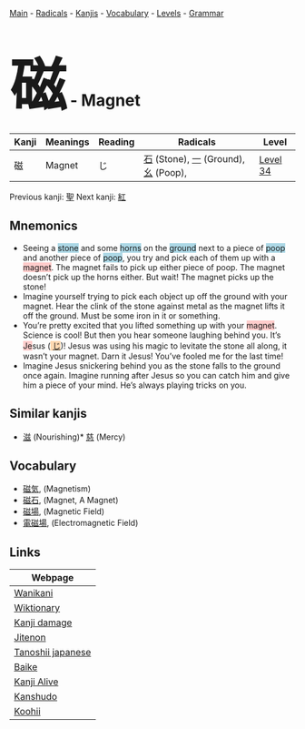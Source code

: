 <style> bigfont {font-size: 100px}</style>
[Main](../index.md) -
[Radicals](../radicals.md) -
[Kanjis](../kanjis.md) -
[Vocabulary](../vocabulary.md) -
[Levels](../levels.md) -
[Grammar](../grammar.md)
# <bigfont> 磁</bigfont> - Magnet 

| Kanji | Meanings | Reading | Radicals | Level |
| --- | --- | --- | --- | --- |
| 磁 | Magnet | じ | [石](../radicals/石.md) (Stone), [一](../radicals/一.md) (Ground), [幺](../radicals/幺.md) (Poop),  | [Level 34](../levels/wk_level34.md) |

Previous kanji: [聖](聖.md) Next kanji: [紅](紅.md) 

## Mnemonics
 * Seeing a <span style="background-color:#ADD8E6"> stone</span> and some <span style="background-color:#ADD8E6"> horns</span> on the <span style="background-color:#ADD8E6"> ground</span> next to a piece of <span style="background-color:#ADD8E6"> poop</span> and another piece of <span style="background-color:#ADD8E6"> poop</span>, you try and pick each of them up with a <span style="background-color:#ffcccb"> magnet</span>. The magnet fails to pick up either piece of poop. The magnet doesn’t pick up the horns either. But wait! The magnet picks up the stone!
* Imagine yourself trying to pick each object up off the ground with your magnet. Hear the clink of the stone against metal as the magnet lifts it off the ground. Must be some iron in it or something.
* You’re pretty excited that you lifted something up with your <span style="background-color:#ffcccb"> magnet</span>. Science is cool! But then you hear someone laughing behind you. It’s <span style="background-color:#ffcccb"> Je</span>sus (<span style="background-color:#fed8b1"> [じ](https://jisho.org/search/じ)</span>)! Jesus was using his magic to levitate the stone all along, it wasn’t your magnet. Darn it Jesus! You’ve fooled me for the last time!
* Imagine Jesus snickering behind you as the stone falls to the ground once again. Imagine running after Jesus so you can catch him and give him a piece of your mind. He’s always playing tricks on you.


## Similar kanjis
 * [滋](滋.md) (Nourishing)* [慈](慈.md) (Mercy)


## Vocabulary
 * [磁気](../vocabulary/磁.md), (Magnetism)
* [磁石](../vocabulary/磁.md), (Magnet, A Magnet)
* [磁場](../vocabulary/磁.md), (Magnetic Field)
* [電磁場](../vocabulary/磁.md), (Electromagnetic Field)



## Links 

| Webpage |
| --- |
| [Wanikani          ](https://www.wanikani.com/kanji/磁) |
| [Wiktionary        ](https://en.wiktionary.org/wiki/磁) |
| [Kanji damage      ](http://www.kanjidamage.com/kanji/search?utf8=✓&q=磁) |
| [Jitenon           ](https://jitenon.com/kanji/磁) |
| [Tanoshii japanese ](https://www.tanoshiijapanese.com/dictionary/kanji.cfm?k=磁) |
| [Baike             ](https://baike.baidu.com/item/磁) |
| [Kanji Alive       ](https://app.kanjialive.com/磁) |
| [Kanshudo          ](https://www.kanshudo.com/searchmn?q=磁) |
| [Koohii            ](https://kanji.koohii.com/study/kanji/磁) |
